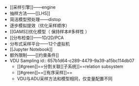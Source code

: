 - [[采样引擎]]——engine
- 抽样方法——[[LHS]]
- 简洁模型预处理——distop
- 逐步模拟提效（优化采样顺序）
- [[GAMS]]优化模型（ 保持样本#多样性 ）
- [[分布检查]]——1D/2D/PCA
- 分布式采样平台——12个虚拟机
- [[Jupyter Notebook]]
- 额外限制——[[约束条件]]
- VDU Sampling
  id:: 657b1d64-c289-4479-9a39-a15bc114db07
	- [[#green]]==分割关联[[子系统]]==relation subsystem
	- [[#green]]==[[有序采样]]==
	- VDU与ADU采样方法和模型相同，仅变量配置不同